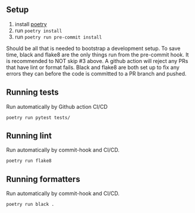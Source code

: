 ## Setup

1. install [poetry](https://python-poetry.org/docs/)
2. run `poetry install`
3. run `poetry run pre-commit install`

Should be all that is needed to bootstrap a development setup. To save time, black and flake8 are the only things run from the pre-commit hook. It is recommended to NOT skip #3 above. A github action will reject any PRs that have lint or format fails. Black and flake8 are both set up to fix any errors they can before the code is committed to a PR branch and pushed.

## Running tests

Run automatically by Github action CI/CD

`poetry run pytest tests/`

## Running lint

Run automatically by commit-hook and CI/CD.

`poetry run flake8`

## Running formatters

Run automatically by commit-hook and CI/CD.

`poetry run black .`
